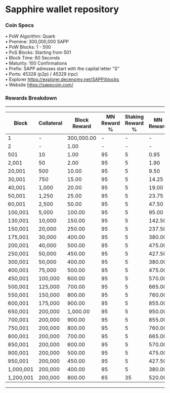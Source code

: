 Sapphire wallet repository
=====================================

### Coin Specs

• PoW Algorithm: Quark   
• Premine: 300,000,000 SAPP   
• PoW Blocks: 1 - 500   
• PoS Blocks: Starting from 501   
• Block Time: 60 Seconds    
• Maturity: 100 Confirmations   
• Prefix: SAPP adresses start with the capital letter "S"   
• Ports: 45328 (p2p) / 45329 (rpc)   
• Explorer https://explorer.decenomy.net/SAPP/blocks   
• Website https://sappcoin.com/

### Rewards Breakdown
---
| Block     | Collateral | Block Reward | MN Reward % | Staking Reward % | MN Reward | Staker Reward |
| --------- | ---------- | ------------ | ----------- | ---------------- | --------- | ------------- |
| 1         | \-         | 300,000.00   | \-          | \-               | \-        | \-            |
| 2         | \-         | 1.00         | \-          | \-               | \-        | \-            |
| 501       | 10         | 1.00         | 95          | 5                | 0.95      | 0.05          |
| 2,001     | 50         | 2.00         | 95          | 5                | 1.90      | 0.10          |
| 20,001    | 500        | 10.00        | 95          | 5                | 9.50      | 0.50          |
| 30,001    | 750        | 15.00        | 95          | 5                | 14.25     | 0.75          |
| 40,001    | 1,000      | 20.00        | 95          | 5                | 19.00     | 1.00          |
| 50,001    | 1,250      | 25.00        | 95          | 5                | 23.75     | 1.25          |
| 60,001    | 2,500      | 50.00        | 95          | 5                | 47.50     | 2.50          |
| 100,001   | 5,000      | 100.00       | 95          | 5                | 95.00     | 5.00          |
| 130,001   | 10,000     | 150.00       | 95          | 5                | 142.50    | 7.50          |
| 150,001   | 20,000     | 250.00       | 95          | 5                | 237.50    | 12.50         |
| 175,001   | 30,000     | 400.00       | 95          | 5                | 380.00    | 20.00         |
| 200,001   | 40,000     | 500.00       | 95          | 5                | 475.00    | 25.00         |
| 250,001   | 50,000     | 450.00       | 95          | 5                | 427.50    | 22.50         |
| 300,001   | 50,000     | 400.00       | 95          | 5                | 380.00    | 20.00         |
| 400,001   | 75,000     | 500.00       | 95          | 5                | 475.00    | 25.00         |
| 450,001   | 100,000    | 600.00       | 95          | 5                | 570.00    | 30.00         |
| 500,001   | 125,000    | 700.00       | 95          | 5                | 665.00    | 35.00         |
| 550,001   | 150,000    | 800.00       | 95          | 5                | 760.00    | 40.00         |
| 600,001   | 175,000    | 900.00       | 95          | 5                | 855.00    | 45.00         |
| 650,001   | 200,000    | 1,000.00     | 95          | 5                | 950.00    | 50.00         |
| 700,001   | 200,000    | 900.00       | 95          | 5                | 855.00    | 45.00         |
| 750,001   | 200,000    | 800.00       | 95          | 5                | 760.00    | 40.00         |
| 800,001   | 200,000    | 700.00       | 95          | 5                | 665.00    | 35.00         |
| 850,001   | 200,000    | 600.00       | 95          | 5                | 570.00    | 30.00         |
| 900,001   | 200,000    | 500.00       | 95          | 5                | 475.00    | 25.00         |
| 950,001   | 200,000    | 450.00       | 95          | 5                | 427.50    | 22.50         |
| 1,000,001 | 200,000    | 400.00       | 95          | 5                | 380.00    | 20.00         |
| 1,200,001 | 200,000    | 800.00       | 65          | 35               | 520.00    | 280.00        |
---
